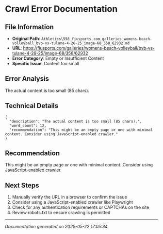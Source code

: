 # Crawl Error Documentation

## File Information
- **Original Path**: `Athletics\558_fiusports_com_galleries_womens-beach-volleyball_bvb-vs-tulane-4-26-25_image-68_358_62932.md`
- **URL**: https://fiusports.com/galleries/womens-beach-volleyball/bvb-vs-tulane-4-26-25/image-68/358/62932
- **Error Category**: Empty or Insufficient Content
- **Specific Issue**: Content too small

## Error Analysis
The actual content is too small (85 chars).

## Technical Details
```
{
  "description": "The actual content is too small (85 chars).",
  "word_count": 12,
  "recommendation": "This might be an empty page or one with minimal content. Consider using JavaScript-enabled crawler."
}
```

## Recommendation
This might be an empty page or one with minimal content. Consider using JavaScript-enabled crawler.

## Next Steps
1. Manually verify the URL in a browser to confirm the issue
2. Consider using a JavaScript-enabled crawler like Playwright
3. Check for any authentication requirements or CAPTCHAs on the site
4. Review robots.txt to ensure crawling is permitted

---
*Documentation generated on 2025-05-22 17:05:34*
